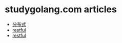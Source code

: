 # studygolang.com articles

- [分布式](https://studygolang.com/articles/23912?fr=sidebar)
- [restful](https://studygolang.com/articles/11819)
- [restful](https://studygolang.com/articles/19579)
